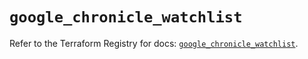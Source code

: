 # `google_chronicle_watchlist`

Refer to the Terraform Registry for docs: [`google_chronicle_watchlist`](https://registry.terraform.io/providers/hashicorp/google-beta/6.19.0/docs/resources/google_chronicle_watchlist).
